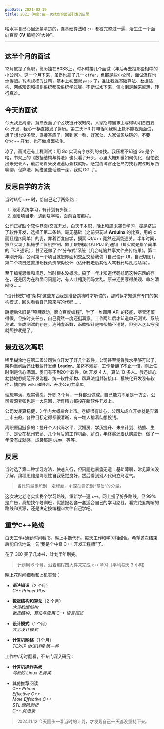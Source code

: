 ```yaml
---
pubDate: 2021-02-19
title: 2021 伊始：由一次找虐的面试引发的反思
---
```

啥水平自己心里还是清楚的，连基础算法和 `c++` 都没完整过一遍，活生生一个面向百度 **CV** 编程的“大神”。

---
## 这半个月的面试
  
12月底提了离职，简历挂在BOSS上，时不时接几个面试（年后再去投那些相中的小公司）。这一个月下来，虽然也拿了几个 `offer`，但都是些小公司，面试流程也水得很。有点规模的公司，基本上初面就 `pass` 了，谁让我连基础算法、数据结构、网络知识和操作系统都没系统学过呢。不断试水下来，信心倒是越来越薄，转行真难。
  
## 今天的面试

今天我更离谱，竟然去面了个区块链开发的岗。人家招聘需求上写得明明白白要 `Go` 开发，我心一横直接发了简历。第二天 HR 打电话问我晚上能不能视频面试，想了想也没多管，直接答应了。回到家一看，好家伙，人家做区块链的，不要 Qt/c++ 开发，也不做桌面软件。

凉了，面试还有上机测试：用 Go 实现有序序列的查找。我压根不知道 Go 是个啥，书架上的《数据结构与算法》也只看了开头，心里大概知道如何优化，但怕说出来更丢人，最后硬着头皮说遍历查找就好。感觉面试官还在尽力找我做过的东西聊聊，但算法、网络这些话题一深，我就 GG 了。
  
## 反思自学的方法

当时转行 `c++` 时，给自己定了两条路：

1. 跟着系统学习，有计划有步骤；
2. 跟着项目走，遇到啥学啥，面向百度编程。
  
公司正好缺个软件界面/交互开发，白天干本职，晚上和周末突击学习，硬是挤进了软件开发，选择了第二条路。毫无基础（之前只玩过 **Arduino** 的比赛，用的 c 而且程序简单）的我，靠着百度自学，摸索 Qt/c++ 竟然还真能通关。半年时间，独立实现了机械手上位机控制，做了跟触摸屏和 PLC 的通讯（其实就是加个简单的 TCP 通讯），甚至还做了个“分布式”系统（几台电脑共享文件夹传结果）。第二年刚开始，公司第一个项目就把界面和交互交给我做（自己设计 UI，自己切图），第二个项目还直接让我负责架构设计（估计我走后其他人骂我代码乱成啥样）。

至于编程思维和规范，当时根本没概念。搞了一年才知道代码规范这种东西的存在，还是因为在群里问问题时，有人吐槽我代码太乱。原来还要写得美观、命名清晰呀……

“设计模式”和“架构”这些东西我是准备跳槽时才听说的，那时候才知道有专门的架构模式，回头看看自己原来写的代码……

跳槽后依旧是“项目驱动，面向百度编程”。学了一堆调用 API 的技能，尽管还菜得很，但按时交任务，自己竟然一度还挺满意。工作两年后才知道单元测试、系统测试、集成测试的存在。连纯虚函数、函数指针是啥都搞不清楚，但别人这么写我就照抄就是了。
  
## 最近这次离职

稀里糊涂地在第二家公司独立开发了好几个软件，公司甚至觉得我水平够可以了，架构重组后还让我做开发组 **Leader**。虽然不涨薪，工作量翻了不止一倍，刚上任时倒是信心满满。我们有不到20个软件，Qt 开发 4 人，算法 10 多人。我还雄心勃勃地想规范开发流程、统一软件架构、帮算法组封装接口、模块化开发现有软件、搞内部 wiki 和培训、开发公司共享库。

理想丰满，现实骨感。升职 3 个月，一样都没做成。自己能力不足是一方面，公司资源紧张也是一大原因，所有精力都投在新软件开发上。

公司发展算稳健，3 年内大概率会上市。老板很有雄心，公司从成立开始就是奔着上市去的，各种目标定得都很清晰，有一堆人排着队想投钱。

离职原因挺多的：提升个人代码水平、买婚房、学历提升、未来计划、结婚、生子、是否在杭州安家、几个月后的工作机会、薪资，年终奖还要认购股份，做了一年没有成就感，成果都是 `DEMO`，等等。

## 反思

当时选了第二种学习方法，快速入行，但问题也暴露无遗：基础薄弱，常见算法没了解，编程思维是阶段性自我感觉良好，然后看到别人代码立马泄气。

> 当代码量累积到一定程度，才深刻意识到“基础”的分量。

这次决定老老实实找个学习路线，重新学一遍 `c++`。网上搜了好多路线，但 99% 是广告，真想找个培训班，假装报名套一套适合自己的学习路线。看完花里胡哨的路线和资源，还是决定按编程四大件自己学吧。
  

## 重学C++路线

白天工作+通勤时间看书，晚上手撸代码，每天工作和学习相结合。希望这次结束后能自信地说一句“我是个中级 C++ 开发工程师”了。

花了 300 买了几本书，计划半年刷完。

> 计划用 6 个月，沿着编程四大件来完成 `c++` 学习（平均每天 3 小时）

晚上花时间细看和上机实验：

- **语法知识**（2 个月）  
    _C++ Primer Plus_
    
- **数据结构和算法**（2 个月）  
    _大话数据结构_  
    _数据结构、算法与应用 C++ 语言描述_
    
- **设计模式**（1 个月）  
    _大话设计模式_
    
- **计算机网络**（1 个月）  
    _TCP/IP 协议详解 第一卷_
    

工作中/闲时翻看，不专门深入研究：

- **计算机操作系统**  
    _鸟叔的 Linux 私房菜_
    
- 其他推荐阅读  
    _C++ Primer_  
    _Effective C++_  
    _More Effective C++_  
    _STL 源码剖析_  
    _C++ 沉思录_




> 2024.11.12  今天回头一看当时的计划，才发现自己一天都没坚持下来。